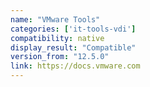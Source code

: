 ```yaml
---
name: "VMware Tools"
categories: ['it-tools-vdi']
compatibility: native
display_result: "Compatible"
version_from: "12.5.0"
link: https://docs.vmware.com
---
```

